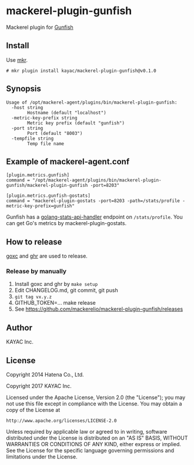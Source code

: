 # mackerel-plugin-gunfish

Mackerel plugin for [Gunfish](https://github.com/mackee/gunfish)

## Install

Use [mkr](https://github.com/mackerelio/mkr).

```console
# mkr plugin install kayac/mackerel-plugin-gunfish@v0.1.0
```

## Synopsis

```shell
Usage of /opt/mackerel-agent/plugins/bin/mackerel-plugin-gunfish:
  -host string
    	Hostname (default "localhost")
  -metric-key-prefix string
    	Metric key prefix (default "gunfish")
  -port string
    	Port (default "8003")
  -tempfile string
    	Temp file name
```

## Example of mackerel-agent.conf

```
[plugin.metrics.gunfish]
command = "/opt/mackerel-agent/plugins/bin/mackerel-plugin-gunfish/mackerel-plugin-gunfish -port=8203"

[plugin.metrics.gunfish-gostats]
command = "mackerel-plugin-gostats -port=8203 -path=/stats/profile -metric-key-prefix=gunfish"
```

Gunfish has a [golang-stats-api-handler](https://github.com/fukata/golang-stats-api-handler) endpoint on `/stats/profile`. You can get Go's metrics by mackerel-plugin-gostats.

## How to release

[goxc](https://github.com/laher/goxc) and [ghr](https://github.com/tcnksm/ghr) are used to release.

### Release by manually

1. Install goxc and ghr by `make setup`
2. Edit CHANGELOG.md, git commit, git push
3. `git tag vx.y.z`
4. GITHUB_TOKEN=... make release
5. See https://github.com/mackerelio/mackerel-plugin-gunfish/releases

## Author

KAYAC Inc.

## License

Copyright 2014 Hatena Co., Ltd.

Copyright 2017 KAYAC Inc.

Licensed under the Apache License, Version 2.0 (the "License");
you may not use this file except in compliance with the License.
You may obtain a copy of the License at

    http://www.apache.org/licenses/LICENSE-2.0

Unless required by applicable law or agreed to in writing, software
distributed under the License is distributed on an "AS IS" BASIS,
WITHOUT WARRANTIES OR CONDITIONS OF ANY KIND, either express or implied.
See the License for the specific language governing permissions and
limitations under the License.
